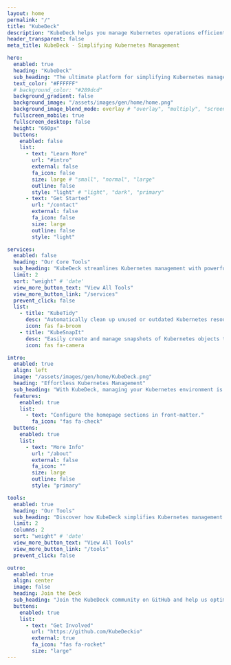 ```yaml
---
layout: home
permalink: "/"
title: "KubeDeck"
description: "KubeDeck helps you manage Kubernetes operations efficiently with tools like KubeTidy for resource cleanup and KubeSnapIt for snapshots."
header_transparent: false
meta_title: KubeDeck - Simplifying Kubernetes Management

hero:
  enabled: true
  heading: "KubeDeck"
  sub_heading: "The ultimate platform for simplifying Kubernetes management, featuring tools like KubeTidy and KubeSnapIt to automate resource cleanup and snapshots."
  text_color: "#FFFFFF"
  # background_color: "#289dcd"
  background_gradient: false
  background_image: "/assets/images/gen/home/home.png"
  background_image_blend_mode: overlay # "overlay", "multiply", "screen"
  fullscreen_mobile: true
  fullscreen_desktop: false
  height: "660px"
  buttons:
    enabled: false
    list:
      - text: "Learn More"
        url: "#intro"
        external: false
        fa_icon: false
        size: large # "small", "normal", "large"
        outline: false
        style: "light" # "light", "dark", "primary"
      - text: "Get Started"
        url: "/contact"
        external: false
        fa_icon: false
        size: large
        outline: false
        style: "light"

services:
  enabled: false
  heading: "Our Core Tools"
  sub_heading: "KubeDeck streamlines Kubernetes management with powerful tools."
  limit: 2
  sort: "weight" # 'date'
  view_more_button_text: "View All Tools"
  view_more_button_link: "/services"
  prevent_click: false
  list:
    - title: "KubeTidy"
      desc: "Automatically clean up unused or outdated Kubernetes resources with KubeTidy, ensuring an efficient and optimized environment."
      icon: fas fa-broom
    - title: "KubeSnapIt"
      desc: "Easily create and manage snapshots of Kubernetes objects to safeguard your infrastructure with KubeSnapIt."
      icon: fas fa-camera

intro:
  enabled: true
  align: left
  image: "/assets/images/gen/home/KubeDeck.png"
  heading: "Effortless Kubernetes Management"
  sub_heading: "With KubeDeck, managing your Kubernetes environment is easier than ever. Use KubeTidy to automatically clean up your KubeConfig file, and leverage KubeSnapIt, our powerful tool for seamless snapshot, restore, and comparison management in your Kubernetes clusters. Now, with KubeDeck Launcher, you can access both KubeTidy and KubeSnapIt through a single, intuitive PowerShell-based UI, streamlining your Kubernetes operations even further."
  features:
    enabled: true
    list:
      - text: "Configure the homepage sections in front-matter."
        fa_icon: "fas fa-check"
  buttons:
    enabled: true
    list:
      - text: "More Info"
        url: "/about"
        external: false
        fa_icon: ""
        size: large
        outline: false
        style: "primary"

tools:
  enabled: true
  heading: "Our Tools"
  sub_heading: "Discover how KubeDeck simplifies Kubernetes management with powerful, easy-to-use tools for optimizing and maintaining your clusters."
  limit: 2
  columns: 2
  sort: "weight" # 'date'
  view_more_button_text: "View All Tools"
  view_more_button_link: "/tools"
  prevent_click: false

outro:
  enabled: true
  align: center
  image: false
  heading: Join the Deck
  sub_heading: "Join the KubeDeck community on GitHub and help us optimize and manage Kubernetes environments together. Contribute, collaborate, and make Kubernetes management easier for everyone."
  buttons:
    enabled: true
    list:
      - text: "Get Involved"
        url: "https://github.com/KubeDeckio"
        external: true
        fa_icon: "fas fa-rocket"
        size: "large"
---
```


